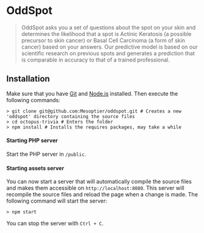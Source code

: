 OddSpot
=======
> OddSpot asks you a set of questions about the spot on your skin and determines the likelihood that a spot is Actinic Keratosis (a possible precursor to skin cancer) or Basal Cell Carcinoma (a form of skin cancer) based on your answers. Our predictive model is based on our scientific research on previous spots and generates a prediction that is comparable in accuracy to that of a trained professional.

Installation
------------

Make sure that you have [Git](https://git-scm.com/) and [Node.js](https://nodejs.org/) installed. Then execute the following commands:

```shell
> git clone git@github.com:Mesoptier/oddspot.git # Creates a new 'oddspot' directory containing the source files
> cd octopus-trivia # Enters the folder
> npm install # Installs the requires packages, may take a while
```

#### Starting PHP server
Start the PHP server in `/public`.

#### Starting assets server
You can now start a server that will automatically compile the source files and makes them accessible on `http://localhost:8080`. This server will recompile the source files and reload the page when a change is made. The following command will start the server:

```shell
> npm start
```

You can stop the server with `Ctrl + C`.
